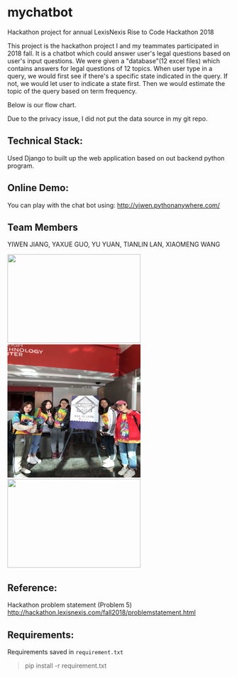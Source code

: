 # mychatbot
Hackathon project for annual LexisNexis Rise to Code Hackathon 2018

This project is the hackathon project I and my teammates participated in 2018 fall. It is a chatbot which could answer user's legal questions based on user's input questions.
We were given a "database"(12 excel files) which contains answers for legal questions of 12 topics. When user type in a query, we would first see if there's a specific state indicated in the query.
If not, we would let user to indicate a state first. Then we would estimate the topic of the query based on term frequency. 


Below is our flow chart.

Due to the privacy issue, I did not put the data source in my git repo.

## Technical Stack:

Used Django to built up the web application based on out backend python program.

## Online Demo:
You can play with the chat bot using: http://yiwen.pythonanywhere.com/

## Team Members
YIWEN JIANG, YAXUE GUO, YU YUAN, TIANLIN LAN, XIAOMENG WANG

<img width="300" height="200" src="./photos/1.jpg"/> <img width="300" height="300" src="./photos/2.jpg"/> <img width="300" height="200" src="./photos/3.jpg"/>


## Reference:
Hackathon problem statement (Problem 5)
http://hackathon.lexisnexis.com/fall2018/problemstatement.html

## Requirements:
Requirements saved in `requirement.txt`

> pip install -r requirement.txt
